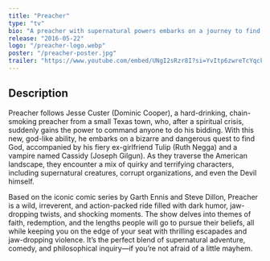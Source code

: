```yaml
---
title: "Preacher"
type: "tv"
bio: "A preacher with supernatural powers embarks on a journey to find God and hold him accountable for abandoning his responsibilities."
release: "2016-05-22"
logo: "/preacher-logo.webp"
poster: "/preacher-poster.jpg"
trailer: "https://www.youtube.com/embed/UNgI2sRzr8I?si=YvItp6zwreTcYqck"
---
```


## Description

Preacher follows Jesse Custer (Dominic Cooper), a hard-drinking, chain-smoking preacher from a small Texas town, who, after a spiritual crisis, suddenly gains the power to command anyone to do his bidding. With this new, god-like ability, he embarks on a bizarre and dangerous quest to find God, accompanied by his fiery ex-girlfriend Tulip (Ruth Negga) and a vampire named Cassidy (Joseph Gilgun). As they traverse the American landscape, they encounter a mix of quirky and terrifying characters, including supernatural creatures, corrupt organizations, and even the Devil himself.

Based on the iconic comic series by Garth Ennis and Steve Dillon, Preacher is a wild, irreverent, and action-packed ride filled with dark humor, jaw-dropping twists, and shocking moments. The show delves into themes of faith, redemption, and the lengths people will go to pursue their beliefs, all while keeping you on the edge of your seat with thrilling escapades and jaw-dropping violence. It’s the perfect blend of supernatural adventure, comedy, and philosophical inquiry—if you’re not afraid of a little mayhem.